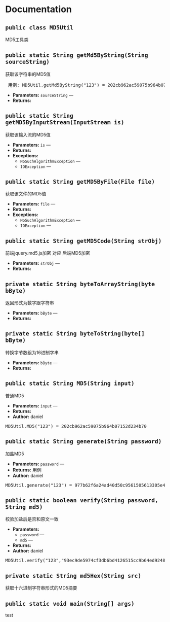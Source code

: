 # Documentation

## `public class MD5Util`

MD5工具类

## `public static String getMd5ByString(String sourceString)`

获取该字符串的MD5值

<pre> 用例: MD5Util.getMd5ByString("123") = 202cb962ac59075b964b07152d234b70 </pre>

 * **Parameters:** `sourceString` — 
 * **Returns:** 

## `public static String getMD5ByInputStream(InputStream is)`

获取该输入流的MD5值

 * **Parameters:** `is` — 
 * **Returns:** 
 * **Exceptions:**
   * `NoSuchAlgorithmException` — 
   * `IOException` — 

## `public static String getMD5ByFile(File file)`

获取该文件的MD5值

 * **Parameters:** `file` — 
 * **Returns:** 
 * **Exceptions:**
   * `NoSuchAlgorithmException` — 
   * `IOException` — 

## `public static String getMD5Code(String strObj)`

前端jquery.md5.js加密 对应 后端MD5加密

 * **Parameters:** `strObj` — 
 * **Returns:** 

## `private static String byteToArrayString(byte bByte)`

返回形式为数字跟字符串

 * **Parameters:** `bByte` — 
 * **Returns:** 

## `private static String byteToString(byte[] bByte)`

转换字节数组为16进制字串

 * **Parameters:** `bByte` — 
 * **Returns:** 

## `public static String MD5(String input)`

普通MD5

 * **Parameters:** `input` — 
 * **Returns:** 
 * **Author:** daniel
<pre>MD5Util.MD5("123") = 202cb962ac59075b964b07152d234b70</pre>

## `public static String generate(String password)`

加盐MD5

 * **Parameters:** `password` — 
 * **Returns:** 用例
 * **Author:** daniel
<pre>MD5Util.generate("123") = 977b62f6a24ad40d50c9561505613305e45e44d11020180f</pre>


## `public static boolean verify(String password, String md5)`

校验加盐后是否和原文一致

 * **Parameters:**
   * `password` — 
   * `md5` — 
 * **Returns:** 
 * **Author:** daniel
<pre>MD5Util.verify("123","93ec9de5974cf3db6bd4126515cc9b64ed92485a1aa7a20d") = true</pre>

## `private static String md5Hex(String src)`

获取十六进制字符串形式的MD5摘要

## `public static void main(String[] args)`

test